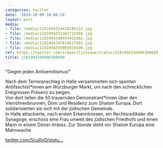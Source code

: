 ```yaml
---
categories: twitter
date: '2019-10-09 18:06:24'
layout: post
media:
- file: /media/1181994324420186112.jpg
- file: /media/1181994331382714368.jpg
- file: /media/1181994340454932482.jpg
- file: /media/1181994347614617601.jpg
- file: /media/1181994355005034500.jpg
ref: https://twitter.com/schwarzlichtwue/status/1181994336986308609
title: 1181994336986308609
---
```

"Gegen jeden Antisemitismus!"



Nach dem Terroranschlag in Halle versammelten sich spontan Antifaschist\*innen am Würzburger Markt, um nach den schrecklichen Ereignissen Präsenz zu zeigen.  
Von dort liefen die 50 trauernden Demonstrant\*innen über den Vierröhrenbrunnen, Dom und Residenz zum Shalom Europa. Dort solidarisierten sie sich mit der jüdischen Gemeinde.  
In Halle attackierte, nach ersten Erkenntnissen, ein Rechtsradikaler die Synagoge, erschoss eine Frau unweit des jüdischen Friedhofs und einen Mann in einem Döner-Imbiss. 
Zur Stunde steht vor Shalom Europa eine Mahnwache

[twitter.com/SculllyD/statu…](https://twitter.com/SculllyD/status/1181993090753732609?s=19) 